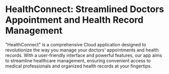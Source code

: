 # HealthConnect: Streamlined Doctors Appointment and Health Record Management

"HealthConnect" is a comprehensive Cloud application designed to revolutionize the way you manage your doctors' appointments and health records. With a user-friendly interface and powerful features, our app aims to streamline healthcare management, ensuring convenient access to medical professionals and organized health records at your fingertips.
